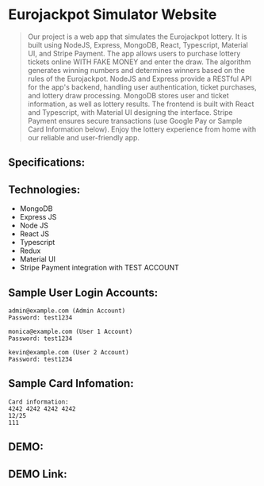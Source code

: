 # Eurojackpot Simulator Website

> Our project is a web app that simulates the Eurojackpot lottery. It is built using NodeJS, Express, MongoDB, React, Typescript, Material UI, and Stripe Payment. The app allows users to purchase lottery tickets online WITH FAKE MONEY and enter the draw. The algorithm generates winning numbers and determines winners based on the rules of the Eurojackpot. NodeJS and Express provide a RESTful API for the app's backend, handling user authentication, ticket purchases, and lottery draw processing. MongoDB stores user and ticket information, as well as lottery results. The frontend is built with React and Typescript, with Material UI designing the interface. Stripe Payment ensures secure transactions (use Google Pay or Sample Card Information below). Enjoy the lottery experience from home with our reliable and user-friendly app.

## Specifications:

## Technologies:

- MongoDB
- Express JS
- Node JS
- React JS
- Typescript
- Redux
- Material UI
- Stripe Payment integration with TEST ACCOUNT

## Sample User Login Accounts:

```
admin@example.com (Admin Account)
Password: test1234

monica@example.com (User 1 Account)
Password: test1234

kevin@example.com (User 2 Account)
Password: test1234
```

## Sample Card Infomation:

```
Card information:
4242 4242 4242 4242
12/25
111
```

## DEMO:

## DEMO Link:
